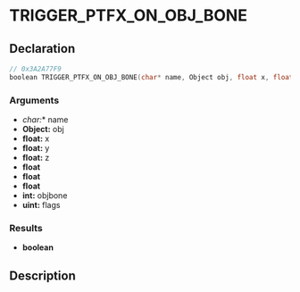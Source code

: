 # TRIGGER_PTFX_ON_OBJ_BONE

## Declaration
```cpp
// 0x3A2A77F9
boolean TRIGGER_PTFX_ON_OBJ_BONE(char* name, Object obj, float x, float y, float z, float, float, float, int objbone, uint flags);
```

### Arguments
- **char*:** name
- **Object:** obj
- **float:** x
- **float:** y
- **float:** z
- **float**
- **float**
- **float**
- **int:** objbone
- **uint:** flags

### Results
- **boolean**

## Description
